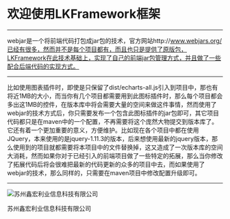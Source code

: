 # 欢迎使用LKFramework框架

------

webjar是一个将前端代码打包成jar包的技术，官方网站http://www.webjars.org/已经有很多，然而并不是每个项目都有，而且也只是提供了原版包，LKFramework在此技术基础上，实现了自己的前端jar包管理方式，并且做了一些配合后端代码的实现方式。

------

比如使用图表插件时，即使是只保留了dist/echarts-all.js引入到项目中，那也有将近1MB的大小，而当你有几个项目都需要用到此图标插件时，那么每个项目都会多出这1MB的控件，在版本库中将会需要大量的空间来做这件事情，然而使用了webjar的技术方式后，你只需要发布一个包含此图标插件的jar包即可，其它项目代码都只是在maven中的一个配置，不再需要将这个庞然大物提交到版本库了。
它还有着一个更加重要的意义，方便维护。比如现在各个项目中都在使用JQuery，本来使用的是jquery-1.11.3的版本，后来想使用最新的jquery版本，那么使用到的项目就都需要将本项目中的文件替换掉，这又造成了一次版本库的空间大消耗，然而如果你对于已经引入的前端项目做了一些特定的拓展，那么当你修改了拓展代码后将会很难把最新的代码更新的众多的项目中去，而如果使用了webjar的技术，那么同样的，只需要在maven项目中修改配置升级即可。

------
![苏州鑫宏利业信息科技有限公司](https://avatars2.githubusercontent.com/u/30554748?v=4&s=200=400x400)

苏州鑫宏利业信息科技有限公司

